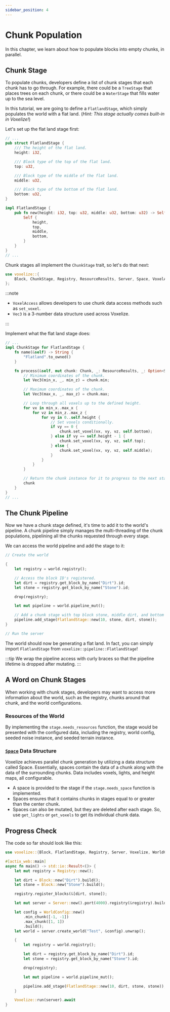 ```yaml
---
sidebar_position: 4
---
```


# Chunk Population

In this chapter, we learn about how to populate blocks into empty chunks, in parallel.

## Chunk Stage

To populate chunks, developers define a list of chunk stages that each chunk has to go through. For example, there could be a `TreeStage` that places trees on each chunk, or there could be a `WaterStage` that fills water up to the sea level.

In this tutorial, we are going to define a `FlatlandStage`, which simply populates the world with a flat land. (_Hint: This stage actually comes built-in in Voxelize!_)

Let's set up the flat land stage first:

```rust title="server/main.rs"
// ...
pub struct FlatlandStage {
    /// The height of the flat land.
    height: i32,

    /// Block type of the top of the flat land.
    top: u32,

    /// Block type of the middle of the flat land.
    middle: u32,

    /// Block type of the bottom of the flat land.
    bottom: u32,
}

impl FlatlandStage {
    pub fn new(height: i32, top: u32, middle: u32, bottom: u32) -> Self {
        Self {
            height,
            top,
            middle,
            bottom,
        }
    }
}
// ...
```

Chunk stages all implement the `ChunkStage` trait, so let's do that next:

```rust title="server/main.rs"
use voxelize::{
    Block, ChunkStage, Registry, ResourceResults, Server, Space, VoxelAccess, Voxelize, WorldConfig,
};
```

:::note

- `VoxelAccess` allows developers to use chunk data access methods such as `set_voxel`.
- `Vec3` is a 3-number data structure used across Voxelize.

:::

Implement what the flat land stage does:

```rust title="server/main.rs"
// ...
impl ChunkStage for FlatlandStage {
    fn name(&self) -> String {
        "Flatland".to_owned()
    }

    fn process(&self, mut chunk: Chunk, _: ResourceResults, _: Option<Space>) -> Chunk {
        // Minimum coordinates of the chunk.
        let Vec3(min_x, _, min_z) = chunk.min;

        // Maximum coordinates of the chunk.
        let Vec3(max_x, _, max_z) = chunk.max;

        // Loop through all voxels up to the defined height.
        for vx in min_x..max_x {
            for vz in min_z..max_z {
                for vy in 0..self.height {
                    // Set voxels conditionally.
                    if vy == 0 {
                        chunk.set_voxel(vx, vy, vz, self.bottom);
                    } else if vy == self.height - 1 {
                        chunk.set_voxel(vx, vy, vz, self.top);
                    } else {
                        chunk.set_voxel(vx, vy, vz, self.middle);
                    }
                }
            }
        }

        // Return the chunk instance for it to progress to the next stage.
        chunk
    }
}
// ...
```

## The Chunk Pipeline

Now we have a chunk stage defined, it's time to add it to the world's pipeline. A chunk pipeline simply manages the multi-threading of the chunk populations, pipelining all the chunks requested through every stage.

We can access the world pipeline and add the stage to it:

```rust title="server/main.rs"
// Create the world

{
    let registry = world.registry();

    // Access the block ID's registered.
    let dirt = registry.get_block_by_name("Dirt").id;
    let stone = registry.get_block_by_name("Stone").id;

    drop(registry);

    let mut pipeline = world.pipeline_mut();

    // Add a chunk stage with top block stone, middle dirt, and bottom stone.
    pipeline.add_stage(FlatlandStage::new(10, stone, dirt, stone));
}

// Run the server
```

The world should now be generating a flat land. In fact, you can simply import `FlatlandStage` from `voxelize::pipeline::FlatlandStage`!

:::tip
We wrap the pipeline access with curly braces so that the pipeline lifetime is dropped after mutating.
:::

## A Word on Chunk Stages

When working with chunk stages, developers may want to access more information about the world, such as the registry, chunks around that chunk, and the world configurations.

### Resources of the World

By implementing the `stage.needs_resources` function, the stage would be presented with the configured data, including the registry, world config, seeded noise instance, and seeded terrain instance.

### [`Space`](https://github.com/shaoruu/voxelize/blob/master/server/world/voxels/space.rs) Data Structure

Voxelize achieves parallel chunk generation by utilizing a data structure called Space. Essentially, spaces contain the data of a chunk along with the data of the surrounding chunks. Data includes voxels, lights, and height maps, all configurable.

- A space is provided to the stage if the `stage.needs_space` function is implemented.
- Spaces ensures that it contains chunks in stages equal to or greater than the center chunk.
- Spaces can also be mutated, but they are deleted after each stage. So, use `get_lights` or `get_voxels` to get its individual chunk data.

## Progress Check

The code so far should look like this:

```rust title="server/main.rs"
use voxelize::{Block, FlatlandStage, Registry, Server, Voxelize, WorldConfig};

#[actix_web::main]
async fn main() -> std::io::Result<()> {
    let mut registry = Registry::new();

    let dirt = Block::new("Dirt").build();
    let stone = Block::new("Stone").build();

    registry.register_blocks(&[dirt, stone]);

    let mut server = Server::new().port(4000).registry(&registry).build();

    let config = WorldConfig::new()
        .min_chunk([-1, -1])
        .max_chunk([1, 1])
        .build();
    let world = server.create_world("Test", &config).unwrap();

    {
        let registry = world.registry();

        let dirt = registry.get_block_by_name("Dirt").id;
        let stone = registry.get_block_by_name("Stone").id;

        drop(registry);

        let mut pipeline = world.pipeline_mut();

        pipeline.add_stage(FlatlandStage::new(10, dirt, stone, stone));
    }

    Voxelize::run(server).await
}
```
